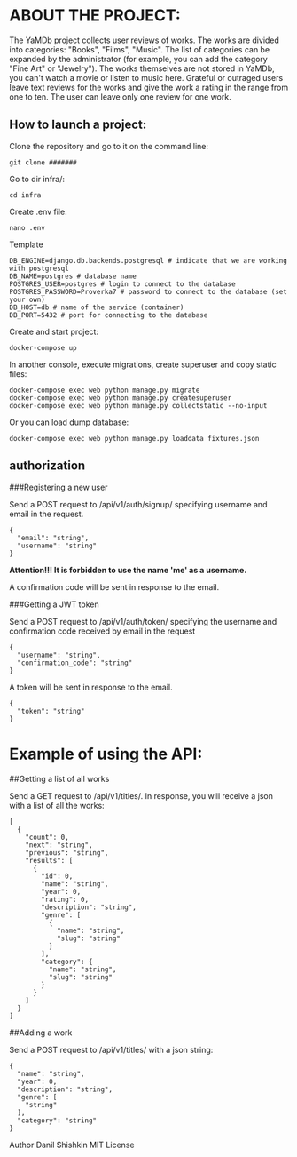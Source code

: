 # ABOUT THE PROJECT:

The YaMDb project collects user reviews of works. The works are divided into categories: "Books", "Films", "Music". The list of categories can be expanded by the administrator (for example, you can add the category "Fine Art" or "Jewelry").
The works themselves are not stored in YaMDb, you can't watch a movie or listen to music here.
Grateful or outraged users leave text reviews for the works and give the work a rating in the range from one to ten. The user can leave only one review for one work.


## How to launch a project:

Clone the repository and go to it on the command line:

```
git clone #######
```

Go to dir infra/:

```
cd infra
```

Create .env file:

```
nano .env
```
Template
```
DB_ENGINE=django.db.backends.postgresql # indicate that we are working with postgresql
DB_NAME=postgres # database name
POSTGRES_USER=postgres # login to connect to the database
POSTGRES_PASSWORD=Proverka7 # password to connect to the database (set your own)
DB_HOST=db # name of the service (container)
DB_PORT=5432 # port for connecting to the database
```

Create and start project:

```
docker-compose up
```

In another console, execute migrations, create superuser and copy static files:

```
docker-compose exec web python manage.py migrate
docker-compose exec web python manage.py createsuperuser
docker-compose exec web python manage.py collectstatic --no-input 
```

Or you can load dump database:

```
docker-compose exec web python manage.py loaddata fixtures.json 
```

## authorization

###Registering a new user

Send a POST request to /api/v1/auth/signup/ specifying username and email in the request.

```
{
  "email": "string",
  "username": "string"
}
```
**Attention!!! It is forbidden to use the name 'me' as a username.**

A confirmation code will be sent in response to the email.

###Getting a JWT token

Send a POST request to /api/v1/auth/token/ specifying the username and confirmation code received by email in the request

```
{
  "username": "string",
  "confirmation_code": "string"
}
```
A token will be sent in response to the email.

```
{
  "token": "string"
}
```


# Example of using the API:

##Getting a list of all works

Send a GET request to /api/v1/titles/.
In response, you will receive a json with a list of all the works:

```
[
  {
    "count": 0,
    "next": "string",
    "previous": "string",
    "results": [
      {
        "id": 0,
        "name": "string",
        "year": 0,
        "rating": 0,
        "description": "string",
        "genre": [
          {
            "name": "string",
            "slug": "string"
          }
        ],
        "category": {
          "name": "string",
          "slug": "string"
        }
      }
    ]
  }
]
```

##Adding a work

Send a POST request to /api/v1/titles/ with a json string:

```
{
  "name": "string",
  "year": 0,
  "description": "string",
  "genre": [
    "string"
  ],
  "category": "string"
}
```
Author Danil Shishkin
MIT License
